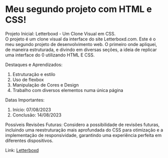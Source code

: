 <h1>Meu segundo projeto com HTML e CSS!</h1>

Projeto Inicial: Letterboxd - Um Clone Visual em CSS. <br>
O projeto é um clone visual da interface do site Letterboxd.com. Este é o meu segundo projeto de desenvolvimento web. O primeiro onde apliquei, de maneira estruturada, e divindo em diversas seções, a ideia de replicar uma interface do 0 utilizando HTML E CSS.

Destaques e Aprendizados: <br>
1. Estruturação e estilo
2. Uso de flexbox
3. Manipulação de Cores e Design
4. Trabalho com diversos elementos numa única página

Datas Importantes: 
<ol>
  <li>Início: 07/08/2023 
</li>
<li>Conclusão: 14/08/2023
</li>
</ol>

Possíveis Revisões Futuras:
Considero a possibilidade de revisões futuras, incluindo uma reestruturação mais aprofundada do CSS para otimização e a implementação de responsividade, garantindo uma experiência perfeita em diferentes dispositivos.

Link: <a href="https://caiorossi00.github.io/Letterboxd/" target="_blank">Letterboxd</a>


